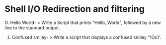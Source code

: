 # Shell I/O Redirection and filtering
O. Hello World- > Write a Script that prints "Hello, World", followed by a new line to the standard output.
1. Confused smiley- > Write a script that displays a confused smiley "(Ôo)'.
